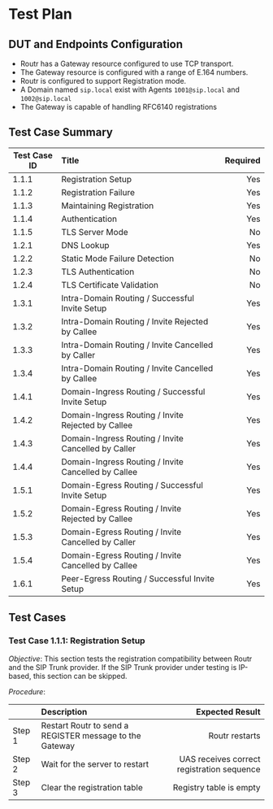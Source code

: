 # Test Plan

## DUT and Endpoints Configuration

- Routr has a Gateway resource configured to use TCP transport.
- The Gateway resource is configured with a range of E.164 numbers.
- Routr is configured to support Registration mode.
- A Domain named `sip.local` exist with Agents `1001@sip.local` and `1002@sip.local`
- The Gateway is capable of handling RFC6140 registrations

## Test Case Summary

| Test Case ID | Title                                                | Required  |
| ------------ |:---------------------------------------------------- | ---------:|
|  1.1.1       |  Registration Setup                                  | Yes       |
|  1.1.2       |  Registration Failure                                | Yes       |
|  1.1.3       |  Maintaining Registration                            | Yes       |
|  1.1.4       |  Authentication                                      | Yes       |
|  1.1.5       |  TLS Server Mode                                     | No        |
|  1.2.1       |  DNS Lookup                                          | Yes       |
|  1.2.2       |  Static Mode Failure Detection                       | No        |
|  1.2.3       |  TLS Authentication                                  | No        |
|  1.2.4       |  TLS Certificate Validation                          | No        |
|  1.3.1       |  Intra-Domain Routing   / Successful Invite Setup    | Yes       |
|  1.3.2       |  Intra-Domain Routing   / Invite Rejected by Callee  | Yes       |
|  1.3.3       |  Intra-Domain Routing   / Invite Cancelled by Caller | Yes       |
|  1.3.4       |  Intra-Domain Routing   / Invite Cancelled by Callee | Yes       |
|  1.4.1       |  Domain-Ingress Routing / Successful Invite Setup    | Yes       |
|  1.4.2       |  Domain-Ingress Routing / Invite Rejected by Callee  | Yes       |
|  1.4.3       |  Domain-Ingress Routing / Invite Cancelled by Caller | Yes       |
|  1.4.4       |  Domain-Ingress Routing / Invite Cancelled by Callee | Yes       |
|  1.5.1       |  Domain-Egress Routing  / Successful Invite Setup    | Yes       |
|  1.5.2       |  Domain-Egress Routing  / Invite Rejected by Callee  | Yes       |
|  1.5.3       |  Domain-Egress Routing  / Invite Cancelled by Caller | Yes       |
|  1.5.4       |  Domain-Egress Routing  / Invite Cancelled by Callee | Yes       |
|  1.6.1       |  Peer-Egress Routing    / Successful Invite Setup    | Yes       |

## Test Cases

### Test Case 1.1.1: Registration Setup

*Objective*: This section tests the registration compatibility between Routr and the SIP Trunk provider. If the SIP Trunk provider under testing is IP-based, this section can be skipped.

*Procedure*:

|         | Description                                                 | Expected Result  |
| ------- |:------------------------------------------------------------| ----------------:|
| Step 1  | Restart Routr to send a REGISTER message to the Gateway     | Routr restarts   |
| Step 2  | Wait for the server to restart                              | UAS receives correct registration sequence |
| Step 3  | Clear the registration table                                | Registry table is empty |


